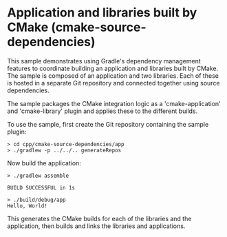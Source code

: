 # Application and libraries built by CMake (cmake-source-dependencies)

This sample demonstrates using Gradle's dependency management features to coordinate building an application and libraries built by CMake. The sample is composed of an application and two libraries. Each of these is hosted in a separate Git repository and connected together using source dependencies.

The sample packages the CMake integration logic as a 'cmake-application' and 'cmake-library' plugin and applies these to the different builds.

To use the sample, first create the Git repository containing the sample plugin:

```
> cd cpp/cmake-source-dependencies/app
> ./gradlew -p ../../.. generateRepos
```

Now build the application:

```
> ./gradlew assemble

BUILD SUCCESSFUL in 1s

> ./build/debug/app
Hello, World!
```

This generates the CMake builds for each of the libraries and the application, then builds and links the libraries and applications.